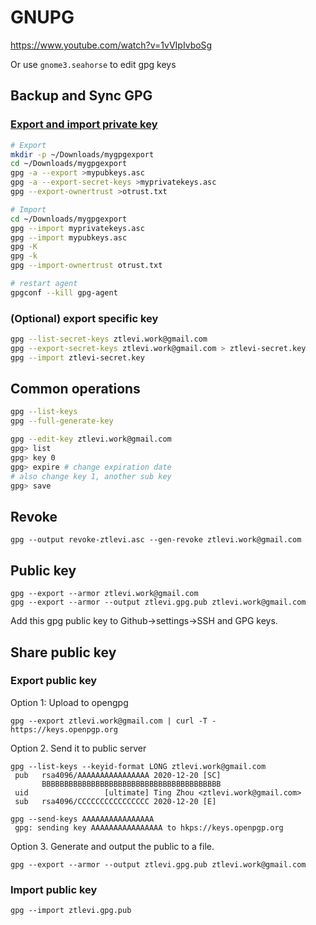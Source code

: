 # GNUPG

https://www.youtube.com/watch?v=1vVIpIvboSg

Or use `gnome3.seahorse` to edit gpg keys

## Backup and Sync GPG

### [Export and import private key](https://access.redhat.com/solutions/2115511)

```sh
# Export
mkdir -p ~/Downloads/mygpgexport
cd ~/Downloads/mygpgexport
gpg -a --export >mypubkeys.asc
gpg -a --export-secret-keys >myprivatekeys.asc
gpg --export-ownertrust >otrust.txt

# Import
cd ~/Downloads/mygpgexport
gpg --import myprivatekeys.asc
gpg --import mypubkeys.asc
gpg -K
gpg -k
gpg --import-ownertrust otrust.txt

# restart agent
gpgconf --kill gpg-agent
```

### (Optional) export specific key

```sh
gpg --list-secret-keys ztlevi.work@gmail.com
gpg --export-secret-keys ztlevi.work@gmail.com > ztlevi-secret.key
gpg --import ztlevi-secret.key
```

## Common operations

```sh
gpg --list-keys
gpg --full-generate-key

gpg --edit-key ztlevi.work@gmail.com
gpg> list
gpg> key 0
gpg> expire # change expiration date
# also change key 1, another sub key
gpg> save
```

## Revoke

```
gpg --output revoke-ztlevi.asc --gen-revoke ztlevi.work@gmail.com
```

## Public key

```
gpg --export --armor ztlevi.work@gmail.com
gpg --export --armor --output ztlevi.gpg.pub ztlevi.work@gmail.com
```

Add this gpg public key to Github->settings->SSH and GPG keys.

## Share public key

### Export public key

Option 1: Upload to opengpg

```
gpg --export ztlevi.work@gmail.com | curl -T - https://keys.openpgp.org
```

Option 2. Send it to public server

```
gpg --list-keys --keyid-format LONG ztlevi.work@gmail.com
 pub   rsa4096/AAAAAAAAAAAAAAAA 2020-12-20 [SC]
       BBBBBBBBBBBBBBBBBBBBBBBBBBBBBBBBBBBBBBBB
 uid                 [ultimate] Ting Zhou <ztlevi.work@gmail.com>
 sub   rsa4096/CCCCCCCCCCCCCCCC 2020-12-20 [E]

gpg --send-keys AAAAAAAAAAAAAAAA
 gpg: sending key AAAAAAAAAAAAAAAA to hkps://keys.openpgp.org
```

Option 3. Generate and output the public to a file.

```
gpg --export --armor --output ztlevi.gpg.pub ztlevi.work@gmail.com
```

### Import public key

```
gpg --import ztlevi.gpg.pub
```
